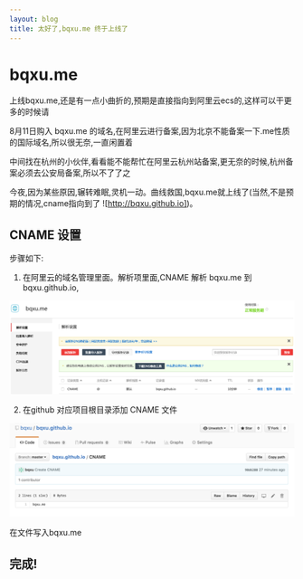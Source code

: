```yaml
---
layout: blog
title: 太好了,bqxu.me 终于上线了
---
```


# bqxu.me


上线bqxu.me,还是有一点小曲折的,预期是直接指向到阿里云ecs的,这样可以干更多的时候请

8月11日购入 bqxu.me 的域名,在阿里云进行备案,因为北京不能备案一下.me性质的国际域名,所以很无奈,一直闲置着

中间找在杭州的小伙伴,看看能不能帮忙在阿里云杭州站备案,更无奈的时候,杭州备案必须去公安局备案,所以不了了之

今夜,因为某些原因,辗转难眠,灵机一动。曲线救国,bqxu.me就上线了(当然,不是预期的情况,cname指向到了 ![http://bqxu.github.io])。


## CNAME 设置

步骤如下:

1. 在阿里云的域名管理里面。解析项里面,CNAME 解析 bqxu.me 到bqxu.github.io,

![/assets/2016-08/img-8-30-1.png](/assets/2016-08/img-8-30-1.png)

2. 在github 对应项目根目录添加 CNAME 文件

![/assets/2016-08/img-8-30-2.png](/assets/2016-08/img-8-30-2.png)

在文件写入bqxu.me


## 完成!
